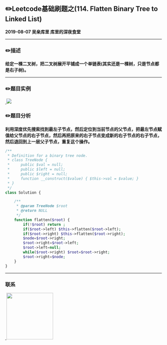 ## :pencil2:Leetcode基础刷题之(114. Flatten Binary Tree to Linked List)
**2019-08-07 吴亲库里 库里的深夜食堂**
****
### :pencil2:描述
**给定一棵二叉树，把二叉树展开平铺成一个单链表(其实还是一棵树，只是节点都是右子树)。**
****
### :pencil2:题目实例
<a href="https://github.com/wuqinqiang/">
​    <img src="https://github.com/wuqinqiang/Lettcode-php/blob/master/images/114.png">
</a> 

### :pencil2:题目分析
**利用深度优先搜索找到最左子节点，然后定位到当前节点的父节点，把最左节点赋值给父节点的右子节点，然后再把原来的右子节点变成新的右子节点的右子节点，然后退回到上一层父子节点，重复这个操作。**

```php
/**
 * Definition for a binary tree node.
 * class TreeNode {
 *     public $val = null;
 *     public $left = null;
 *     public $right = null;
 *     function __construct($value) { $this->val = $value; }
 * }
 */
class Solution {

    /**
     * @param TreeNode $root
     * @return NULL
     */
    function flatten($root) {
        if(!$root) return ;
        if($root->left) $this->flatten($root->left);
        if($root->right) $this->flatten($root->right);
        $node=$root->right;
        $root->right=$root->left;
        $root->left=null;
        while($root->right) $root=$root->right;
        $root->right=$node;
    }
}
```
****

### 联系

<a href="https://github.com/wuqinqiang/">
​    <img src="https://github.com/wuqinqiang/Lettcode-php/blob/master/qrcode_for_gh_c194f9d4cdb1_430.jpg" width="150px" height="150px">
</a> 
   
    
    
    

